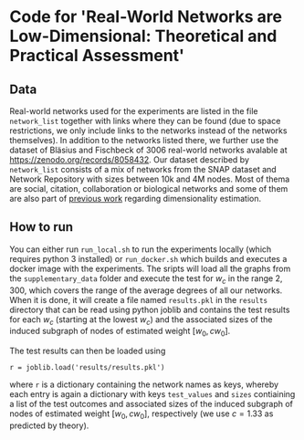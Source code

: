 # Code for 'Real-World Networks are Low-Dimensional: Theoretical and Practical Assessment'

## Data

Real-world networks used for the experiments are listed in the file `network_list` together with links where they can be found (due to space restrictions, we only include links to the networks instead of the networks themselves). In addition to the networks listed there, we further use the dataset of Bläsius and Fischbeck of 3006 real-world networks avalable at https://zenodo.org/records/8058432. Our dataset described by `network_list` consists of a mix of networks from the SNAP dataset and Network Repository with sizes between 10k and 4M nodes. Most of thema are social, citation, collaboration or biological networks and some of them are also part of [previous work](https://www.nature.com/articles/s41467-022-33685-z) regarding dimensionality estimation. 

## How to run

You can either run `run_local.sh` to run the experiments locally (which requires python 3 installed) or `run_docker.sh` which builds and executes a docker image with the experiments. The sripts will load all the graphs from the `supplementary_data` folder and execute the test for $w_c$ in the range $2, 300$, which covers the range of the average degrees of all our networks. When it is done, it will create a file named `results.pkl` in the `results` directory that can be read using python joblib and contains the test results for each $w_c$ (starting at the lowest $w_c$) and the associated sizes of the induced subgraph of nodes of estimated weight $[w_0, c w_0]$.

The test results can then be loaded using 

```
r = joblib.load('results/results.pkl')
```

where `r` is a dictionary containing the network names as keys, whereby each entry is again a dictionary with keys `test_values` and `sizes` contiaining a list of the test outcomes and associated sizes of the induced subgraph of nodes of estimated weight $[w_0, c w_0]$, respectively (we use $c = 1.33$ as predicted by theory).
